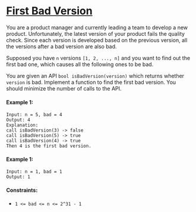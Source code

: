 # [First Bad Version](https://leetcode.com/explore/interview/card/top-interview-questions-easy/96/sorting-and-searching/774/)
You are a product manager and currently leading a team to develop a new product. Unfortunately, the latest version of your product fails the quality check. Since each version is developed based on the previous version, all the versions after a bad version are also bad.  
  
Supposed you have `n` versions `[1, 2, ..., n]` and you want to find out the first bad one, which causes all the following ones to be bad.  
  
You are given an API `bool isBadVersion(version)` which returns whether `version` is bad. Implement a function to find the first bad version. You should minimize the number of calls to the API.

#### Example 1:
```
Input: n = 5, bad = 4
Output: 4
Explanation:
call isBadVersion(3) -> false
call isBadVersion(5) -> true
call isBadVersion(4) -> true
Then 4 is the first bad version.
```

#### Example 1:
```
Input: n = 1, bad = 1
Output: 1
```

#### Constraints:
- `1 <= bad <= n <= 2^31 - 1`
